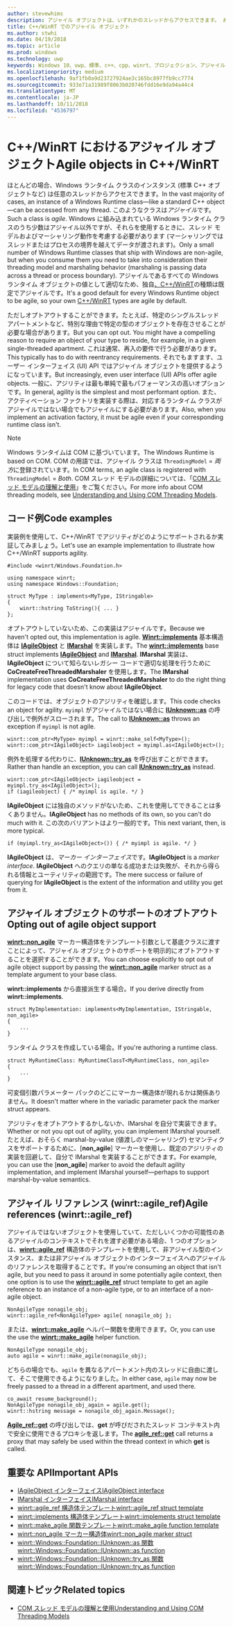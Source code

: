 ```yaml
---
author: stevewhims
description: アジャイル オブジェクトは、いずれかのスレッドからアクセスできます。 お使いの C++/WinRT 型は既定ではアジャイルですが、オプトアウトできます。
title: C++/WinRT でのアジャイル オブジェクト
ms.author: stwhi
ms.date: 04/19/2018
ms.topic: article
ms.prod: windows
ms.technology: uwp
keywords: Windows 10、uwp、標準、c++、cpp、winrt、プロジェクション、アジャイル、オブジェクト、アジリティ、IAgileObject
ms.localizationpriority: medium
ms.openlocfilehash: 9af1fb0a9d23727924ae3c165bc8977fb9cc7774
ms.sourcegitcommit: 933e71a31989f8063b020746fdd16e9da94a44c4
ms.translationtype: MT
ms.contentlocale: ja-JP
ms.lasthandoff: 10/11/2018
ms.locfileid: "4536797"
---
```

# <a name="agile-objects-in-cwinrt"></a><span data-ttu-id="82a5c-105">C++/WinRT におけるアジャイル オブジェクト</span><span class="sxs-lookup"><span data-stu-id="82a5c-105">Agile objects in C++/WinRT</span></span>
<span data-ttu-id="82a5c-106">ほとんどの場合、Windows ランタイム クラスのインスタンス (標準 C++ オブジェクトなど) は任意のスレッドからアクセスできます。</span><span class="sxs-lookup"><span data-stu-id="82a5c-106">In the vast majority of cases, an instance of a Windows Runtime class&mdash;like a standard C++ object&mdash;can be accessed from any thread.</span></span> <span data-ttu-id="82a5c-107">このようなクラスは*アジャイル*です。</span><span class="sxs-lookup"><span data-stu-id="82a5c-107">Such a class is *agile*.</span></span> <span data-ttu-id="82a5c-108">Windows に組み込まれている Windows ランタイム クラスのうち少数はアジャイル以外ですが、それらを使用するときに、スレッド モデルおよびマーシャリング動作を考慮する必要があります (マーシャリングではスレッドまたはプロセスの境界を越えてデータが渡されます)。</span><span class="sxs-lookup"><span data-stu-id="82a5c-108">Only a small number of Windows Runtime classes that ship with Windows are non-agile, but when you consume them you need to take into consideration their threading model and marshaling behavior (marshaling is passing data across a thread or process boundary).</span></span> <span data-ttu-id="82a5c-109">アジャイルであるすべての Windows ランタイム オブジェクトの値として適切なため、独自[、C++/WinRT](/windows/uwp/cpp-and-winrt-apis/intro-to-using-cpp-with-winrt)の種類は既定でアジャイルです。</span><span class="sxs-lookup"><span data-stu-id="82a5c-109">It's a good default for every Windows Runtime object to be agile, so your own [C++/WinRT](/windows/uwp/cpp-and-winrt-apis/intro-to-using-cpp-with-winrt) types are agile by default.</span></span>

<span data-ttu-id="82a5c-110">ただしオプトアウトすることができます。たとえば、特定のシングルスレッド アパートメントなど、特別な理由で特定の型のオブジェクトを存在させることが必要な場合があります。</span><span class="sxs-lookup"><span data-stu-id="82a5c-110">But you can opt out. You might have a compelling reason to require an object of your type to reside, for example, in a given single-threaded apartment.</span></span> <span data-ttu-id="82a5c-111">これは通常、再入の要件で行う必要があります。</span><span class="sxs-lookup"><span data-stu-id="82a5c-111">This typically has to do with reentrancy requirements.</span></span> <span data-ttu-id="82a5c-112">それでもますます、ユーザー インターフェイス (UI) API ではアジャイル オブジェクトを提供するようになっています。</span><span class="sxs-lookup"><span data-stu-id="82a5c-112">But increasingly, even user interface (UI) APIs offer agile objects.</span></span> <span data-ttu-id="82a5c-113">一般に、アジリティは最も単純で最もパフォーマンスの高いオプションです。</span><span class="sxs-lookup"><span data-stu-id="82a5c-113">In general, agility is the simplest and most performant option.</span></span> <span data-ttu-id="82a5c-114">また、アクティベーション ファクトリを実装する際は、対応するランタイム クラスがアジャイルではない場合でもアジャイルにする必要があります。</span><span class="sxs-lookup"><span data-stu-id="82a5c-114">Also, when you implement an activation factory, it must be agile even if your corresponding runtime class isn't.</span></span>

> [!NOTE]
> <span data-ttu-id="82a5c-115">Windows ランタイムは COM に基づいています。</span><span class="sxs-lookup"><span data-stu-id="82a5c-115">The Windows Runtime is based on COM.</span></span> <span data-ttu-id="82a5c-116">COM の用語では、アジャイル クラスは `ThreadingModel` = *両方*に登録されています。</span><span class="sxs-lookup"><span data-stu-id="82a5c-116">In COM terms, an agile class is registered with `ThreadingModel` = *Both*.</span></span> <span data-ttu-id="82a5c-117">COM スレッド モデルの詳細については、「[COM スレッド モデルの理解と使用](https://msdn.microsoft.com/library/ms809971)」をご覧ください。</span><span class="sxs-lookup"><span data-stu-id="82a5c-117">For more info about COM threading models, see [Understanding and Using COM Threading Models](https://msdn.microsoft.com/library/ms809971).</span></span>

## <a name="code-examples"></a><span data-ttu-id="82a5c-118">コード例</span><span class="sxs-lookup"><span data-stu-id="82a5c-118">Code examples</span></span>
<span data-ttu-id="82a5c-119">実装例を使用して、C++/WinRT でアジリティがどのようにサポートされるか実証してみましょう。</span><span class="sxs-lookup"><span data-stu-id="82a5c-119">Let's use an example implementation to illustrate how C++/WinRT supports agility.</span></span>

```cppwinrt
#include <winrt/Windows.Foundation.h>

using namespace winrt;
using namespace Windows::Foundation;

struct MyType : implements<MyType, IStringable>
{
    winrt::hstring ToString(){ ... }
};
```

<span data-ttu-id="82a5c-120">オプトアウトしていないため、この実装はアジャイルです。</span><span class="sxs-lookup"><span data-stu-id="82a5c-120">Because we haven't opted out, this implementation is agile.</span></span> <span data-ttu-id="82a5c-121">[**Winrt::implements**](/uwp/cpp-ref-for-winrt/implements) 基本構造体は [**IAgileObject**](https://msdn.microsoft.com/library/windows/desktop/hh802476) と [**IMarshal**](https://docs.microsoft.com/previous-versions/windows/embedded/ms887993) を実装します。</span><span class="sxs-lookup"><span data-stu-id="82a5c-121">The [**winrt::implements**](/uwp/cpp-ref-for-winrt/implements) base struct implements [**IAgileObject**](https://msdn.microsoft.com/library/windows/desktop/hh802476) and [**IMarshal**](https://docs.microsoft.com/previous-versions/windows/embedded/ms887993).</span></span> <span data-ttu-id="82a5c-122">**IMarshal** 実装は、**IAgileObject** について知らないレガシー コードで適切な処理を行うために **CoCreateFreeThreadedMarshaler** を使用します。</span><span class="sxs-lookup"><span data-stu-id="82a5c-122">The **IMarshal** implementation uses **CoCreateFreeThreadedMarshaler** to do the right thing for legacy code that doesn't know about **IAgileObject**.</span></span>

<span data-ttu-id="82a5c-123">このコードでは、オブジェクトのアジリティを確認します。</span><span class="sxs-lookup"><span data-stu-id="82a5c-123">This code checks an object for agility.</span></span> <span data-ttu-id="82a5c-124">`myimpl` がアジャイルではない場合に [**IUnknown::as**](/uwp/cpp-ref-for-winrt/windows-foundation-iunknown#iunknownas-function) の呼び出しで例外がスローされます。</span><span class="sxs-lookup"><span data-stu-id="82a5c-124">The call to [**IUnknown::as**](/uwp/cpp-ref-for-winrt/windows-foundation-iunknown#iunknownas-function) throws an exception if `myimpl` is not agile.</span></span>

```cppwinrt
winrt::com_ptr<MyType> myimpl = winrt::make_self<MyType>();
winrt::com_ptr<IAgileObject> iagileobject = myimpl.as<IAgileObject>();
```

<span data-ttu-id="82a5c-125">例外を処理する代わりに、[**IUnknown::try_as**](/uwp/cpp-ref-for-winrt/windows-foundation-iunknown#iunknowntryas-function) を呼び出すことができます。</span><span class="sxs-lookup"><span data-stu-id="82a5c-125">Rather than handle an exception, you can call [**IUnknown::try_as**](/uwp/cpp-ref-for-winrt/windows-foundation-iunknown#iunknowntryas-function) instead.</span></span>

```cppwinrt
winrt::com_ptr<IAgileObject> iagileobject = myimpl.try_as<IAgileObject>();
if (iagileobject) { /* myimpl is agile. */ }
```

<span data-ttu-id="82a5c-126">**IAgileObject** には独自のメソッドがないため、これを使用してできることは多くありません。</span><span class="sxs-lookup"><span data-stu-id="82a5c-126">**IAgileObject** has no methods of its own, so you can't do much with it.</span></span> <span data-ttu-id="82a5c-127">この次のバリアントはより一般的です。</span><span class="sxs-lookup"><span data-stu-id="82a5c-127">This next variant, then, is more typical.</span></span>

```cppwinrt
if (myimpl.try_as<IAgileObject>()) { /* myimpl is agile. */ }
```

<span data-ttu-id="82a5c-128">**IAgileObject** は、*マーカー インターフェイス*です。</span><span class="sxs-lookup"><span data-stu-id="82a5c-128">**IAgileObject** is a *marker interface*.</span></span> <span data-ttu-id="82a5c-129">**IAgileObject** へのクエリの単なる成功または失敗が、それから得られる情報とユーティリティの範囲です。</span><span class="sxs-lookup"><span data-stu-id="82a5c-129">The mere success or failure of querying for **IAgileObject** is the extent of the information and utility you get from it.</span></span>

## <a name="opting-out-of-agile-object-support"></a><span data-ttu-id="82a5c-130">アジャイル オブジェクトのサポートのオプトアウト</span><span class="sxs-lookup"><span data-stu-id="82a5c-130">Opting out of agile object support</span></span>
<span data-ttu-id="82a5c-131">[**winrt::non_agile**](/uwp/cpp-ref-for-winrt/non_agile) マーカー構造体をテンプレート引数として基底クラスに渡すことによって、アジャイル オブジェクトのサポートを明示的にオプトアウトすることを選択することができます。</span><span class="sxs-lookup"><span data-stu-id="82a5c-131">You can choose explicitly to opt out of agile object support by passing the [**winrt::non_agile**](/uwp/cpp-ref-for-winrt/non_agile) marker struct as a template argument to your base class.</span></span>

<span data-ttu-id="82a5c-132">**winrt::implements** から直接派生する場合。</span><span class="sxs-lookup"><span data-stu-id="82a5c-132">If you derive directly from **winrt::implements**.</span></span>

```cppwinrt
struct MyImplementation: implements<MyImplementation, IStringable, non_agile>
{
    ...
}
```

<span data-ttu-id="82a5c-133">ランタイム クラスを作成している場合。</span><span class="sxs-lookup"><span data-stu-id="82a5c-133">If you're authoring a runtime class.</span></span>

```cppwinrt
struct MyRuntimeClass: MyRuntimeClassT<MyRuntimeClass, non_agile>
{
    ...
}
```

<span data-ttu-id="82a5c-134">可変個引数パラメーター パックのどこにマーカー構造体が現れるかは関係ありません。</span><span class="sxs-lookup"><span data-stu-id="82a5c-134">It doesn't matter where in the variadic parameter pack the marker struct appears.</span></span>

<span data-ttu-id="82a5c-135">アジリティをオプトアウトするかしないか、IMarshal を自分で実装できます。</span><span class="sxs-lookup"><span data-stu-id="82a5c-135">Whether or not you opt out of agility, you can implement IMarshal yourself.</span></span> <span data-ttu-id="82a5c-136">たとえば、おそらく marshal-by-value (値渡しのマーシャリング) セマンティクスをサポートするために、[**non_agile**] マーカーを使用し、既定のアジリティの実装を回避して、自分で IMarshal を実装することができます。</span><span class="sxs-lookup"><span data-stu-id="82a5c-136">For example, you can use the [**non_agile**] marker to avoid the default agility implementation, and implement IMarshal yourself&mdash;perhaps to support marshal-by-value semantics.</span></span>

## <a name="agile-references-winrtagileref"></a><span data-ttu-id="82a5c-137">アジャイル リファレンス (winrt::agile_ref)</span><span class="sxs-lookup"><span data-stu-id="82a5c-137">Agile references (winrt::agile_ref)</span></span>
<span data-ttu-id="82a5c-138">アジャイルではないオブジェクトを使用していて、ただしいくつかの可能性のあるアジャイルのコンテキストでそれを渡す必要がある場合、1 つのオプションは、[**winrt::agile_ref**](/uwp/cpp-ref-for-winrt/agile-ref) 構造体のテンプレートを使用して、非アジャイル型のインスタンス、または非アジャイル オブジェクトのインターフェイスへのアジャイルのリファレンスを取得することです。</span><span class="sxs-lookup"><span data-stu-id="82a5c-138">If you're consuming an object that isn't agile, but you need to pass it around in some potentially agile context, then one option is to use the [**winrt::agile_ref**](/uwp/cpp-ref-for-winrt/agile-ref) struct template to get an agile reference to an instance of a non-agile type, or to an interface of a non-agile object.</span></span>

```cppwinrt
NonAgileType nonagile_obj;
winrt::agile_ref<NonAgileType> agile{ nonagile_obj };
```
<span data-ttu-id="82a5c-139">または、[**winrt::make_agile**](/uwp/cpp-ref-for-winrt/make-agile) ヘルパー関数を使用できます。</span><span class="sxs-lookup"><span data-stu-id="82a5c-139">Or, you can use the use the [**winrt::make_agile**](/uwp/cpp-ref-for-winrt/make-agile) helper function.</span></span>

```cppwinrt
NonAgileType nonagile_obj;
auto agile = winrt::make_agile(nonagile_obj);
```

<span data-ttu-id="82a5c-140">どちらの場合でも、`agile` を異なるアパートメント内のスレッドに自由に渡して、そこで使用できるようになりました。</span><span class="sxs-lookup"><span data-stu-id="82a5c-140">In either case, `agile` may now be freely passed to a thread in a different apartment, and used there.</span></span>

```cppwinrt
co_await resume_background();
NonAgileType nonagile_obj_again = agile.get();
winrt::hstring message = nonagile_obj_again.Message();
```

<span data-ttu-id="82a5c-141">[**Agile_ref::get**](/uwp/cpp-ref-for-winrt/agile-ref#agilerefget-function) の呼び出しでは、**get** が呼びだされたスレッド コンテキスト内で安全に使用できるプロキシを返します。</span><span class="sxs-lookup"><span data-stu-id="82a5c-141">The [**agile_ref::get**](/uwp/cpp-ref-for-winrt/agile-ref#agilerefget-function) call returns a proxy that may safely be used within the thread context in which **get** is called.</span></span>

## <a name="important-apis"></a><span data-ttu-id="82a5c-142">重要な API</span><span class="sxs-lookup"><span data-stu-id="82a5c-142">Important APIs</span></span>
* [<span data-ttu-id="82a5c-143">IAgileObject インターフェイス</span><span class="sxs-lookup"><span data-stu-id="82a5c-143">IAgileObject interface</span></span>](https://msdn.microsoft.com/library/windows/desktop/hh802476)
* [<span data-ttu-id="82a5c-144">IMarshal インターフェイス</span><span class="sxs-lookup"><span data-stu-id="82a5c-144">IMarshal interface</span></span>](https://docs.microsoft.com/previous-versions/windows/embedded/ms887993)
* [<span data-ttu-id="82a5c-145">winrt::agile_ref 構造体テンプレート</span><span class="sxs-lookup"><span data-stu-id="82a5c-145">winrt::agile_ref struct template</span></span>](/uwp/cpp-ref-for-winrt/agile-ref)
* [<span data-ttu-id="82a5c-146">winrt::implements 構造体テンプレート</span><span class="sxs-lookup"><span data-stu-id="82a5c-146">winrt::implements struct template</span></span>](/uwp/cpp-ref-for-winrt/implements)
* [<span data-ttu-id="82a5c-147">winrt::make_agile 関数テンプレート</span><span class="sxs-lookup"><span data-stu-id="82a5c-147">winrt::make_agile function template</span></span>](/uwp/cpp-ref-for-winrt/make-agile)
* [<span data-ttu-id="82a5c-148">winrt::non_agile マーカー構造体</span><span class="sxs-lookup"><span data-stu-id="82a5c-148">winrt::non_agile marker struct</span></span>](/uwp/cpp-ref-for-winrt/non_agile)
* [<span data-ttu-id="82a5c-149">winrt::Windows::Foundation::IUnknown::as 関数</span><span class="sxs-lookup"><span data-stu-id="82a5c-149">winrt::Windows::Foundation::IUnknown::as function</span></span>](/uwp/cpp-ref-for-winrt/windows-foundation-iunknown#iunknownas-function)
* [<span data-ttu-id="82a5c-150">winrt::Windows::Foundation::IUnknown::try_as 関数</span><span class="sxs-lookup"><span data-stu-id="82a5c-150">winrt::Windows::Foundation::IUnknown::try_as function</span></span>](/uwp/cpp-ref-for-winrt/windows-foundation-iunknown#iunknowntryas-function)

## <a name="related-topics"></a><span data-ttu-id="82a5c-151">関連トピック</span><span class="sxs-lookup"><span data-stu-id="82a5c-151">Related topics</span></span>
* [<span data-ttu-id="82a5c-152">COM スレッド モデルの理解と使用</span><span class="sxs-lookup"><span data-stu-id="82a5c-152">Understanding and Using COM Threading Models</span></span>](https://msdn.microsoft.com/library/ms809971)
